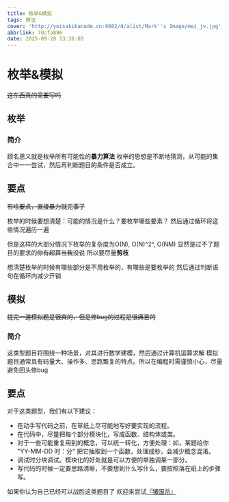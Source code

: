 ```yaml
---
title: 枚举&模拟
tags: 算法
cover: 'http://yoisakikanade.cn:9002/d/alist/Mark''s Image/mei_jv.jpg'
abbrlink: 7dcfa896
date: 2025-09-28 13:26:03
---
```


# 枚举&模拟

~~这东西真的需要写吗~~

## 枚举

### 简介

顾名思义就是枚举所有可能性的**暴力算法**
枚举的思想是不断地猜测，从可能的集合中一一尝试，然后再判断题目的条件是否成立。

## 要点

~~有啥要点，直接暴力就完事了~~

枚举的时候要想清楚：可能的情况是什么？要枚举哪些要素？
然后通过循环将这些情况遍历一遍

但是这样的大部分情况下枚举的复杂度为O(N), O(N)^2^, O(NM)
显然是过不了题目的要求的~~你有超算当我没说~~
所以要尽量**剪枝**

想清楚枚举的时候有哪些部分是不用枚举的，有哪些是要枚举的
然后通过判断语句在循环内减少开销

## 模拟

~~搓完一道模拟题是很爽的，但是修bug的过程是很痛苦的~~

### 简介

这类型题目将围绕一种场景，对其进行数学建模，然后通过计算机运算求解
模拟题目通常具有码量大、操作多、思路繁复的特点。所以在编程时需谨慎小心，尽量避免回头修bug

## 要点

对于这类题型，我们有以下建议：

- 在动手写代码之前，在草纸上尽可能地写好要实现的流程。
- 在代码中，尽量把每个部分模块化，写成函数、结构体或类。
- 对于一些可能重复用到的概念，可以统一转化，方便处理：如，某题给你 "YY-MM-DD 时：分" 把它抽取到一个函数，处理成秒，会减少概念混淆。
- 调试时分块调试。模块化的好处就是可以方便的单独调某一部分。
- 写代码的时候一定要思路清晰，不要想到什么写什么，要按照落在纸上的步骤写。

如果你认为自己已经可以战胜这类题目了
欢迎来尝试[『猪国杀』](https://www.luogu.com.cn/problem/P2482)
